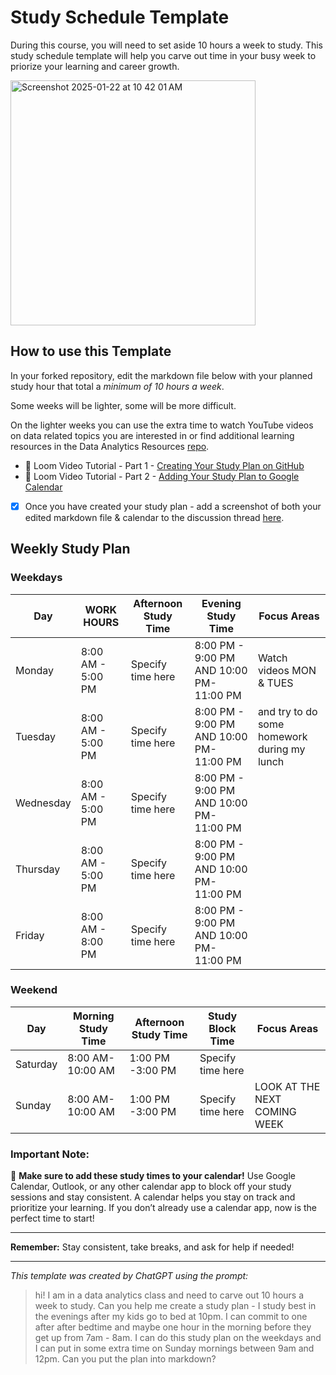 # Study Schedule Template

During this course, you will need to set aside 10 hours a week to study. This study schedule template will help you carve out time in your busy week to priorize your learning and career growth. 

 <img width="392" alt="Screenshot 2025-01-22 at 10 42 01 AM" src="https://github.com/user-attachments/assets/685d09f5-6b36-49c0-8efb-362868bd9e8c" />

## How to use this Template 

In your forked repository, edit the markdown file below with your planned study hour that total a _minimum of 10 hours a week_. 

Some weeks will be lighter, some will be more difficult. 

On the lighter weeks you can use the extra time to watch YouTube videos on data related topics you are interested in or find additional learning resources in the Data Analytics Resources [repo](https://github.com/Tech-Moms/data-analytics-course). 

- 🎥 Loom Video Tutorial - Part 1 - [Creating Your Study Plan on GitHub](https://www.loom.com/share/ec7e9100a2e54b4d87c549a4f9b3349f?sid=9b172357-3c3e-453d-aedb-15b2b6949592)
- 📆 Loom Video Tutorial - Part 2 - [Adding Your Study Plan to Google Calendar ](https://www.loom.com/share/bc837e544ad94b7dbd96b3543e5bf68b?sid=39090e44-278b-45d9-9ed9-1420f4686654)

- [X] Once you have created your study plan - add a screenshot of both your edited markdown file & calendar to the discussion thread [here](https://github.com/Tech-Moms/data-analytics-winter-2025/discussions/22). 

## Weekly Study Plan

### Weekdays
| Day       |    WORK HOURS      | Afternoon Study Time | Evening Study Time                       | Focus Areas                           |
|-----------|--------------------|----------------------|------------------------------------------|---------------------------------------|
| Monday    | 8:00 AM - 5:00 PM  | Specify time here    | 8:00 PM - 9:00 PM AND 10:00 PM- 11:00 PM | Watch videos MON & TUES 
| Tuesday   | 8:00 AM - 5:00 PM  | Specify time here    | 8:00 PM - 9:00 PM AND 10:00 PM- 11:00 PM | and try to do some homework during my lunch                                       |
| Wednesday | 8:00 AM - 5:00 PM  | Specify time here    | 8:00 PM - 9:00 PM AND 10:00 PM- 11:00 PM |                                       |
| Thursday  | 8:00 AM - 5:00 PM  | Specify time here    | 8:00 PM - 9:00 PM AND 10:00 PM- 11:00 PM |                                       |
| Friday    | 8:00 AM - 8:00 PM  | Specify time here    | 8:00 PM - 9:00 PM AND 10:00 PM- 11:00 PM |                                       |

### Weekend
| Day       | Morning Study Time  | Afternoon Study Time | Study Block Time         | Focus Areas                           |
|-----------|---------------------|----------------------|--------------------------|---------------------------------------|
| Saturday  | 8:00 AM- 10:00 AM   | 1:00 PM -3:00 PM     | Specify time here      | | WATCH VIDEOS AND WORK ON ASSIGMENTS
| Sunday    | 8:00 AM- 10:00 AM   |  1:00 PM -3:00 PM    | Specify time here        | LOOK AT THE NEXT COMING WEEK |

### Important Note:
📅 **Make sure to add these study times to your calendar!** Use Google Calendar, Outlook, or any other calendar app to block off your study sessions and stay consistent. A calendar helps you stay on track and prioritize your learning. If you don’t already use a calendar app, now is the perfect time to start!

------

**Remember:** Stay consistent, take breaks, and ask for help if needed!

___

_This template was created by ChatGPT using the prompt:_

  > hi! I am in a data analytics class and need to carve out 10 hours a week to study. Can you help me create a study plan - I study best in the evenings after my kids go to bed at 10pm. I can commit to one after after bedtime and maybe one hour in the morning before they get up from 7am - 8am. I can do this study plan on the weekdays and I can put in some extra time on Sunday mornings between 9am and 12pm. Can you put the plan into markdown? 
